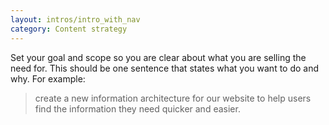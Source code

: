 ```yaml
---
layout: intros/intro_with_nav
category: Content strategy
---
```

Set your goal and scope so you are clear about what you are selling the need for. This should be one sentence that states what you want to do and why. For example: 

>create a new information architecture for our website to help users find the information they need quicker and easier.

